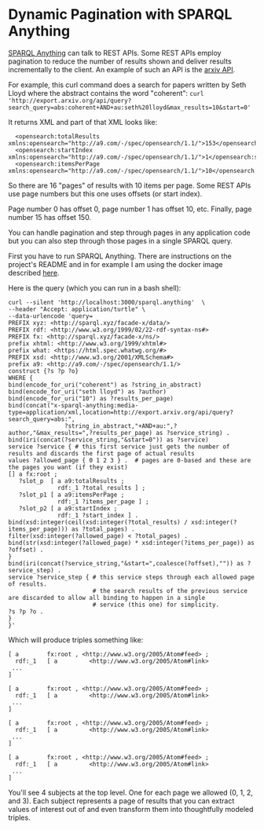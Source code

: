 # Dynamic Pagination with SPARQL Anything

[SPARQL Anything]() can talk to REST APIs. 
Some REST APIs employ pagination to reduce the number of results shown and deliver results incrementally to the client.
An example of such an API is the [arxiv API](https://arxiv.org/help/api/user-manual#Quickstart).

For example, this curl command does a search for papers written by Seth Lloyd where the abstract contains the word "coherent":
``curl 'http://export.arxiv.org/api/query?search_query=abs:coherent+AND+au:seth%20lloyd&max_results=10&start=0'``

It returns XML and part of that XML looks like:
```
  <opensearch:totalResults xmlns:opensearch="http://a9.com/-/spec/opensearch/1.1/">153</opensearch:totalResults>
  <opensearch:startIndex xmlns:opensearch="http://a9.com/-/spec/opensearch/1.1/">1</opensearch:startIndex>
  <opensearch:itemsPerPage xmlns:opensearch="http://a9.com/-/spec/opensearch/1.1/">10</opensearch:itemsPerPage>
```

So there are 16 "pages" of results with 10 items per page.
Some REST APIs use page numbers but this one uses offsets (or start index).

Page number 0 has offset 0, page number 1 has offset 10, etc.
Finally, page number 15 has offset 150.


You can handle pagination and step through pages in any application code but you can also step through those pages in a single SPARQL query.

First you have to run SPARQL Anything.
There are instructions on the project's README and in for example I am using the docker image described [here]().


Here is the query (which you can run in a bash shell):


```sparql
curl --silent 'http://localhost:3000/sparql.anything'  \
--header "Accept: application/turtle" \
--data-urlencode 'query=
PREFIX xyz: <http://sparql.xyz/facade-x/data/>
PREFIX rdf: <http://www.w3.org/1999/02/22-rdf-syntax-ns#>
PREFIX fx: <http://sparql.xyz/facade-x/ns/>
prefix xhtml: <http://www.w3.org/1999/xhtml#>
prefix what: <https://html.spec.whatwg.org/#>
PREFIX xsd: <http://www.w3.org/2001/XMLSchema#>
prefix a9: <http://a9.com/-/spec/opensearch/1.1/>
construct {?s ?p ?o}
WHERE {
bind(encode_for_uri("coherent") as ?string_in_abstract)
bind(encode_for_uri("seth lloyd") as ?author)
bind(encode_for_uri("10") as ?results_per_page)
bind(concat("x-sparql-anything:media-type=application/xml,location=http://export.arxiv.org/api/query?search_query=abs:",
                ?string_in_abstract,"+AND+au:",?author,"&max_results=",?results_per_page) as ?service_string) .
bind(iri(concat(?service_string,"&start=0")) as ?service)
service ?service { # this first service just gets the number of results and discards the first page of actual results
values ?allowed_page { 0 1 2 3 } .  # pages are 0-based and these are the pages you want (if they exist)
[] a fx:root ;
   ?slot_p  [ a a9:totalResults ;
              rdf:_1 ?total_results ] ;
   ?slot_p1 [ a a9:itemsPerPage ;
              rdf:_1 ?items_per_page ] ;
   ?slot_p2 [ a a9:startIndex ;
              rdf:_1 ?start_index ] .
bind(xsd:integer(ceil(xsd:integer(?total_results) / xsd:integer(?items_per_page))) as ?total_pages) .
filter(xsd:integer(?allowed_page) < ?total_pages) .
bind(str(xsd:integer(?allowed_page) * xsd:integer(?items_per_page)) as ?offset) .
}
bind(iri(concat(?service_string,"&start=",coalesce(?offset),"")) as ?service_step) .
service ?service_step { # this service steps through each allowed page of results.
                        # the search results of the previous service are discarded to allow all binding to happen in a single
                        # service (this one) for simplicity.
?s ?p ?o .
}
}'
```


Which will produce triples something like:
```
[ a        fx:root , <http://www.w3.org/2005/Atom#feed> ;
  rdf:_1   [ a         <http://www.w3.org/2005/Atom#link> 
 ...
]

[ a        fx:root , <http://www.w3.org/2005/Atom#feed> ;
  rdf:_1   [ a         <http://www.w3.org/2005/Atom#link> 
 ...
]

[ a        fx:root , <http://www.w3.org/2005/Atom#feed> ;
  rdf:_1   [ a         <http://www.w3.org/2005/Atom#link> 
 ...
]

[ a        fx:root , <http://www.w3.org/2005/Atom#feed> ;
  rdf:_1   [ a         <http://www.w3.org/2005/Atom#link> 
 ...
]

```

You'll see 4 subjects at the top level.
One for each page we allowed (0, 1, 2, and 3).
Each subject represents a page of results that you can extract values of interest out of and even transform them into thoughtfully modeled triples.
